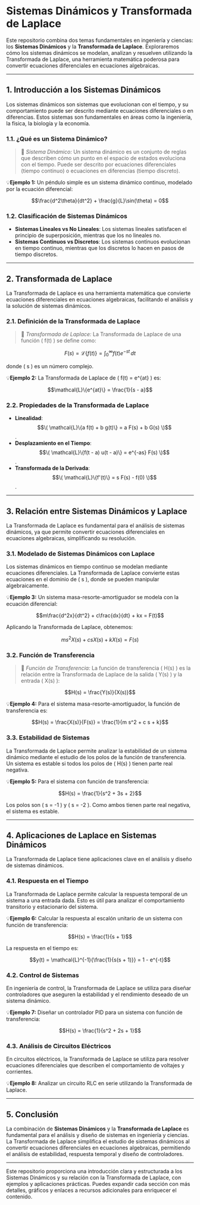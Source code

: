 # Sistemas Dinámicos y Transformada de Laplace
Este repositorio combina dos temas fundamentales en ingeniería y ciencias: los **Sistemas Dinámicos** y la **Transformada de Laplace**. Exploraremos cómo los sistemas dinámicos se modelan, analizan y resuelven utilizando la Transformada de Laplace, una herramienta matemática poderosa para convertir ecuaciones diferenciales en ecuaciones algebraicas.

---

## 1. Introducción a los Sistemas Dinámicos
Los sistemas dinámicos son sistemas que evolucionan con el tiempo, y su comportamiento puede ser descrito mediante ecuaciones diferenciales o en diferencias. Estos sistemas son fundamentales en áreas como la ingeniería, la física, la biología y la economía.

### 1.1. ¿Qué es un Sistema Dinámico?
>🔑 *Sistema Dinámico:* Un sistema dinámico es un conjunto de reglas que describen cómo un punto en el espacio de estados evoluciona con el tiempo. Puede ser descrito por ecuaciones diferenciales (tiempo continuo) o ecuaciones en diferencias (tiempo discreto).

💡**Ejemplo 1:** Un péndulo simple es un sistema dinámico continuo, modelado por la ecuación diferencial:

$$\frac{d^2\theta}{dt^2} + \frac{g}{L}\sin(\theta) = 0$$

### 1.2. Clasificación de Sistemas Dinámicos
- **Sistemas Lineales vs No Lineales**: Los sistemas lineales satisfacen el principio de superposición, mientras que los no lineales no.
- **Sistemas Continuos vs Discretos**: Los sistemas continuos evolucionan en tiempo continuo, mientras que los discretos lo hacen en pasos de tiempo discretos.

---

## 2. Transformada de Laplace
La Transformada de Laplace es una herramienta matemática que convierte ecuaciones diferenciales en ecuaciones algebraicas, facilitando el análisis y la solución de sistemas dinámicos.

### 2.1. Definición de la Transformada de Laplace
>🔑 *Transformada de Laplace:* La Transformada de Laplace de una función \( f(t) \) se define como:

$$F(s) = \mathcal{L}\{f(t)\} = \int_{0}^{\infty} f(t) e^{-st} \, dt$$

donde \( s \) es un número complejo.

💡**Ejemplo 2:** La Transformada de Laplace de \( f(t) = e^{at} \) es:

$$\mathcal{L}\{e^{at}\} = \frac{1}{s - a}$$

### 2.2. Propiedades de la Transformada de Laplace
- **Linealidad**: $$\( \mathcal{L}\{a f(t) + b g(t)\} = a F(s) + b G(s) \)$$.
- **Desplazamiento en el Tiempo**: $$\( \mathcal{L}\{f(t - a) u(t - a)\} = e^{-as} F(s) \)$$.
- **Transformada de la Derivada**: $$\( \mathcal{L}\{f'(t)\} = s F(s) - f(0) \)$$.

---

## 3. Relación entre Sistemas Dinámicos y Laplace
La Transformada de Laplace es fundamental para el análisis de sistemas dinámicos, ya que permite convertir ecuaciones diferenciales en ecuaciones algebraicas, simplificando su resolución.

### 3.1. Modelado de Sistemas Dinámicos con Laplace
Los sistemas dinámicos en tiempo continuo se modelan mediante ecuaciones diferenciales. La Transformada de Laplace convierte estas ecuaciones en el dominio de \( s \), donde se pueden manipular algebraicamente.

💡**Ejemplo 3:** Un sistema masa-resorte-amortiguador se modela con la ecuación diferencial:

$$m\frac{d^2x}{dt^2} + c\frac{dx}{dt} + kx = F(t)$$

Aplicando la Transformada de Laplace, obtenemos:

$$m s^2 X(s) + c s X(s) + k X(s) = F(s)$$

### 3.2. Función de Transferencia
>🔑 *Función de Transferencia:* La función de transferencia \( H(s) \) es la relación entre la Transformada de Laplace de la salida \( Y(s) \) y la entrada \( X(s) \):

$$H(s) = \frac{Y(s)}{X(s)}$$

💡**Ejemplo 4:** Para el sistema masa-resorte-amortiguador, la función de transferencia es:

$$H(s) = \frac{X(s)}{F(s)} = \frac{1}{m s^2 + c s + k}$$

### 3.3. Estabilidad de Sistemas
La Transformada de Laplace permite analizar la estabilidad de un sistema dinámico mediante el estudio de los polos de la función de transferencia. Un sistema es estable si todos los polos de \( H(s) \) tienen parte real negativa.

💡**Ejemplo 5:** Para el sistema con función de transferencia:

$$H(s) = \frac{1}{s^2 + 3s + 2}$$

Los polos son \( s = -1 \) y \( s = -2 \). Como ambos tienen parte real negativa, el sistema es estable.

---

## 4. Aplicaciones de Laplace en Sistemas Dinámicos
La Transformada de Laplace tiene aplicaciones clave en el análisis y diseño de sistemas dinámicos.

### 4.1. Respuesta en el Tiempo
La Transformada de Laplace permite calcular la respuesta temporal de un sistema a una entrada dada. Esto es útil para analizar el comportamiento transitorio y estacionario del sistema.

💡**Ejemplo 6:** Calcular la respuesta al escalón unitario de un sistema con función de transferencia:

$$H(s) = \frac{1}{s + 1}$$

La respuesta en el tiempo es:

$$y(t) = \mathcal{L}^{-1}{\frac{1}{s(s + 1)}} = 1 - e^{-t}$$

### 4.2. Control de Sistemas
En ingeniería de control, la Transformada de Laplace se utiliza para diseñar controladores que aseguren la estabilidad y el rendimiento deseado de un sistema dinámico.

💡**Ejemplo 7:** Diseñar un controlador PID para un sistema con función de transferencia:

$$H(s) = \frac{1}{s^2 + 2s + 1}$$

### 4.3. Análisis de Circuitos Eléctricos

En circuitos eléctricos, la Transformada de Laplace se utiliza para resolver ecuaciones diferenciales que describen el comportamiento de voltajes y corrientes.

💡**Ejemplo 8:** Analizar un circuito RLC en serie utilizando la Transformada de Laplace.

---

## 5. Conclusión
La combinación de **Sistemas Dinámicos** y la **Transformada de Laplace** es fundamental para el análisis y diseño de sistemas en ingeniería y ciencias. La Transformada de Laplace simplifica el estudio de sistemas dinámicos al convertir ecuaciones diferenciales en ecuaciones algebraicas, permitiendo el análisis de estabilidad, respuesta temporal y diseño de controladores.

---

Este repositorio proporciona una introducción clara y estructurada a los Sistemas Dinámicos y su relación con la Transformada de Laplace, con ejemplos y aplicaciones prácticas. Puedes expandir cada sección con más detalles, gráficos y enlaces a recursos adicionales para enriquecer el contenido.
